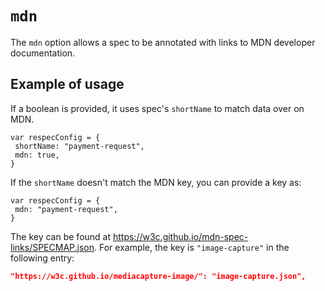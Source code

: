 # `mdn`

The `mdn` option allows a spec to be annotated with links to MDN developer documentation.

## Example of usage

If a boolean is provided, it uses spec's `shortName` to match data over on MDN. 
```JS
var respecConfig = {
 shortName: "payment-request",
 mdn: true,
}
```

If the `shortName` doesn't match the MDN key, you can provide a key as:
```JS
var respecConfig = {
 mdn: "payment-request",
}
```

The key can be found at https://w3c.github.io/mdn-spec-links/SPECMAP.json. For example, the key is `"image-capture"` in the following entry:
``` json
"https://w3c.github.io/mediacapture-image/": "image-capture.json",
```
